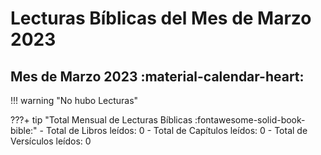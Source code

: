 # **Lecturas Bíblicas del Mes de Marzo 2023**

## Mes de Marzo 2023 :material-calendar-heart:
!!! warning "No hubo Lecturas"



???+ tip "Total Mensual de Lecturas Bíblicas :fontawesome-solid-book-bible:" 
    - Total de Libros leídos: 0
    - Total de Capítulos leídos: 0
    - Total de Versículos leídos: 0